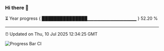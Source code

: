 ### Hi there 👋

⏳ Year progress { ███████████████▁▁▁▁▁▁▁▁▁▁▁▁▁▁▁ } 52.20 %

---

⏰ Updated on Thu, 10 Jul 2025 12:34:25 GMT

![Progress Bar CI](https://github.com/liununu/liununu/workflows/Progress%20Bar%20CI/badge.svg)
